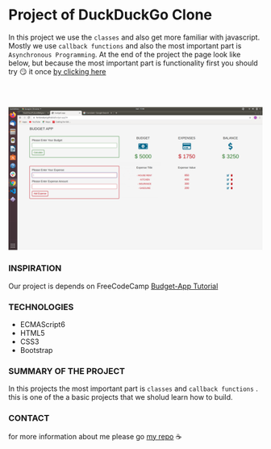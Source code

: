 # Project of DuckDuckGo Clone
In this project we use the `classes` and also get more familiar with javascript. Mostly we use `callback functions` and also the most important part is `Asynchronous Programming`. 
At the end of the project the page look like below, but because the most important part is functionality first you should try :smirk: it once [by clicking here](https://feridunakyol.github.io/budget-app/)  
  
    
<br><br>

   
    
![](https://raw.githubusercontent.com/feridunAKYOL/budget-app/master/budget-App.png)

### INSPIRATION
Our project is depends on FreeCodeCamp [Budget-App Tutorial](https://www.youtube.com/watch?v=m_HJ3juuFvo) 



### TECHNOLOGIES
- ECMAScript6
- HTML5
- CSS3
- Bootstrap
### SUMMARY OF THE PROJECT
In this projects the most important part is `classes` and `callback functions` . this is one of the a basic projects that we sholud learn how to build.


### CONTACT
for more information about me please go [my repo](https://github.com/feridunAKYOL/feridunakyol.github.io) :coffee:
  
  
